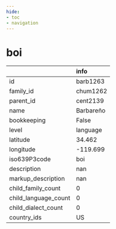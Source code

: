 ```yaml
---
hide:
- toc
- navigation
---
```

# boi
|                      | info      |
|:---------------------|:----------|
| id                   | barb1263  |
| family_id            | chum1262  |
| parent_id            | cent2139  |
| name                 | Barbareño |
| bookkeeping          | False     |
| level                | language  |
| latitude             | 34.462    |
| longitude            | -119.699  |
| iso639P3code         | boi       |
| description          | nan       |
| markup_description   | nan       |
| child_family_count   | 0         |
| child_language_count | 0         |
| child_dialect_count  | 0         |
| country_ids          | US        |